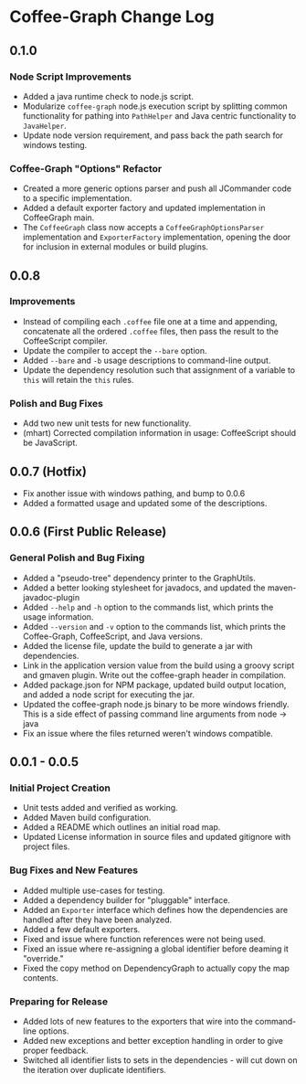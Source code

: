 # Coffee-Graph Change Log

## 0.1.0

### Node Script Improvements
* Added a java runtime check to node.js script.
* Modularize `coffee-graph` node.js execution script by splitting common functionality for pathing into `PathHelper` and Java centric functionality to `JavaHelper`.
* Update node version requirement, and pass back the path search for windows testing.

### Coffee-Graph "Options" Refactor
* Created a more generic options parser and push all JCommander code to a specific implementation.
* Added a default exporter factory and updated implementation in CoffeeGraph main. 
* The `CoffeeGraph` class now accepts a `CoffeeGraphOptionsParser` implementation and `ExporterFactory` implementation, opening the door for inclusion in external modules or build plugins.


## 0.0.8

### Improvements
* Instead of compiling each `.coffee` file one at a time and appending, concatenate all the ordered `.coffee` files, then pass the result to the CoffeeScript compiler.
* Update the compiler to accept the `--bare` option.
* Added `--bare` and `-b` usage descriptions to command-line output.
* Update the dependency resolution such that assignment of a variable to `this` will retain the `this` rules.

### Polish and Bug Fixes
* Add two new unit tests for new functionality.
* (mhart) Corrected compilation information in usage: CoffeeScript should be JavaScript.


## 0.0.7 (Hotfix)
* Fix another issue with windows pathing, and bump to 0.0.6
* Added a formatted usage and updated some of the descriptions.


## 0.0.6 (First Public Release)

### General Polish and Bug Fixing
* Added a "pseudo-tree" dependency printer to the GraphUtils. 
* Added a better looking stylesheet for javadocs, and updated the maven-javadoc-plugin
* Added `--help` and `-h` option to the commands list, which prints the usage information.
* Added `--version` and `-v` option to the commands list, which prints the Coffee-Graph, CoffeeScript, and Java versions.
* Added the license file, update the build to generate a jar with dependencies.
* Link in the application version value from the build using a groovy script and gmaven plugin. Write out the coffee-graph header in compilation.
* Added package.json for NPM package, updated build output location, and added a node script for executing the jar.
* Updated the coffee-graph node.js binary to be more windows friendly. This is a side effect of passing command line arguments from node -> java
* Fix an issue where the files returned weren't windows compatible.


## 0.0.1 - 0.0.5

### Initial Project Creation
* Unit tests added and verified as working.
* Added Maven build configuration.
* Added a README which outlines an initial road map.
* Updated License information in source files and updated gitignore with project files.

### Bug Fixes and New Features
* Added multiple use-cases for testing.
* Added a dependency builder for "pluggable" interface. 
* Added an `Exporter` interface which defines how the dependencies are handled after they have been analyzed.
* Added a few default exporters.
* Fixed and issue where function references were not being used. 
* Fixed an issue where re-assigning a global identifier before deaming it "override." 
* Fixed the copy method on DependencyGraph to actually copy the map contents.

### Preparing for Release
* Added lots of new features to the exporters that wire into the command-line options.
* Added new exceptions and better exception handling in order to give proper feedback.
* Switched all identifier lists to sets in the dependencies - will cut down on the iteration over duplicate identifiers. 
